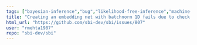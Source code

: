 ```yaml
---
tags: ["bayesian-inference","bug","likelihood-free-inference","machine-learning","parameter-estimation","pytorch","simulation-based-inference"]
title: "Creating an embedding net with batchnorm 1D fails due to check of embedding net outputsize"
html_url: "https://github.com/sbi-dev/sbi/issues/807"
user: "rmehta1987"
repo: "sbi-dev/sbi"
---
```


